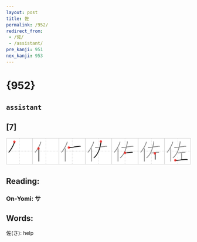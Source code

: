 ```yaml
---
layout: post
title: 佐
permalink: /952/
redirect_from:
 - /佐/
 - /assistant/
pre_kanji: 951
nex_kanji: 953
---
```


# {952}

## `assistant`

## [7]

<div class="stroke"><img src="../images/E4BD90.png" /></div>

## Reading:

### On-Yomi: サ

## Words:

佐(さ): help
